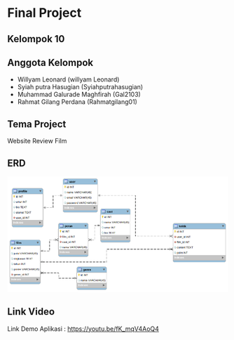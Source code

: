# Final Project

## Kelompok 10

## Anggota Kelompok

- Willyam Leonard (willyam Leonard)
- Syiah putra Hasugian (Syiahputrahasugian)
- Muhammad Galurade Maghfirah (Gal2103)
- Rahmat Gilang Perdana (Rahmatgilang01)

## Tema Project

Website Review Film

## ERD

![Alt text](ERD-film.png)

## Link Video

Link Demo Aplikasi : https://youtu.be/fK_mqV4AoQ4
